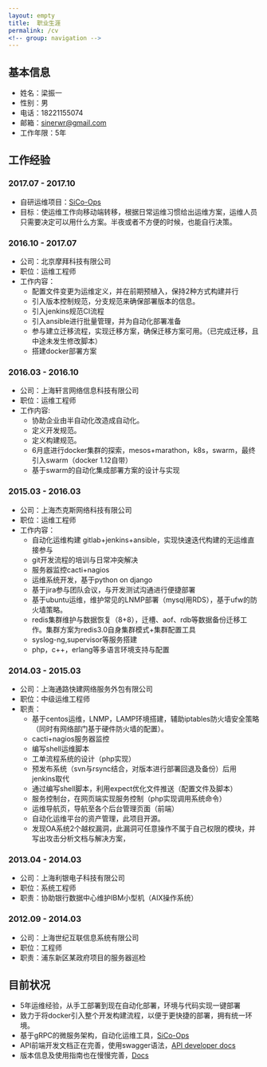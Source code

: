 ```yaml
---
layout: empty
title:  职业生涯
permalink: /cv
<!-- group: navigation -->
---
```


## 基本信息
- 姓名：梁振一
- 性别：男
- 电话：18221155074
- 邮箱：sinerwr@gmail.com
- 工作年限：5年

## 工作经验

### 2017.07 - 2017.10
- 自研运维项目：[SiCo-Ops](https://github.com/SiCo-Ops/sico)
- 目标：使运维工作向移动端转移，根据日常运维习惯给出运维方案，运维人员只需要决定可以用什么方案。半夜或者不方便的时候，也能自行决策。

### 2016.10 - 2017.07
- 公司：北京摩拜科技有限公司
- 职位：运维工程师
- 工作内容：
	- 配置文件变更为运维定义，并在前期预植入，保持2种方式构建并行
	- 引入版本控制规范，分支规范来确保部署版本的信息。
	- 引入jenkins规范CI流程
	- 引入ansible进行批量管理，并为自动化部署准备
	- 参与建立迁移流程，实现迁移方案，确保迁移方案可用。（已完成迁移，且中途未发生修改脚本）
	- 搭建docker部署方案

### 2016.03 - 2016.10
- 公司：上海轩言网络信息科技有限公司
- 职位：运维工程师
- 工作内容:
	- 协助企业由半自动化改造成自动化。
	- 定义开发规范。
	- 定义构建规范。
	- 6月底进行docker集群的探索，mesos+marathon，k8s，swarm，最终引入swarm（docker 1.12自带）
	- 基于swarm的自动化集成部署方案的设计与实现

### 2015.03 - 2016.03
- 公司：上海杰克斯网络科技有限公司
- 职位：运维工程师
- 工作内容：
	- 自动化运维构建 gitlab+jenkins+ansible，实现快速迭代构建的无运维直接参与
	- git开发流程的培训与日常冲突解决
	- 服务器监控cacti+nagios
	- 运维系统开发，基于python on django
	- 基于jira参与团队会议，与开发测试沟通进行便捷部署
	- 基于ubuntu运维，维护常见的LNMP部署（mysql用RDS），基于ufw的防火墙策略。
	- redis集群维护与数据恢复（8+8），迁槽、aof、rdb等数据备份迁移工作。集群方案为redis3.0自身集群模式+集群配置工具
	- syslog-ng,supervisor等服务搭建
	- php，c++，erlang等多语言环境支持与配置

### 2014.03 - 2015.03
- 公司：上海通路快建网络服务外包有限公司
- 职位：中级运维工程师
- 职责：
	- 基于centos运维，LNMP，LAMP环境搭建，辅助iptables防火墙安全策略（同时有网络部门基于硬件防火墙的配置）。
	- cacti+nagios服务器监控
	- 编写shell运维脚本
	- 工单流程系统的设计（php实现）
	- 预发布系统（svn与rsync结合，对版本进行部署回退及备份）后用jenkins取代
	- 通过编写shell脚本，利用expect优化文件推送（配置文件及脚本）
	- 服务控制台，在网页端实现服务控制（php实现调用系统命令）
	- 运维导航页，导航至各个后台管理页面（前端）
	- 自动化运维平台的资产管理，此项目开源。
	- 发现OA系统2个越权漏洞，此漏洞可任意操作不属于自己权限的模块，并写出攻击分析文档与解决方案，

### 2013.04 - 2014.03
- 公司：上海利银电子科技有限公司
- 职位：系统工程师
- 职责：协助银行数据中心维护IBM小型机（AIX操作系统）

### 2012.09 - 2014.03
- 公司：上海世纪互联信息系统有限公司
- 职位：工程师
- 职责：浦东新区某政府项目的服务器巡检

## 目前状况
- 5年运维经验，从手工部署到现在自动化部署，环境与代码实现一键部署
- 致力于将docker引入整个开发构建流程，以便于更快捷的部署，拥有统一环境。
- 基于gRPC的微服务架构，自动化运维工具，[SiCo-Ops](https://github.com/SiCo-Ops/sico)
- API前端开发文档正在完善，使用swagger语法，[API developer docs](https://app.swaggerhub.com/apis/SingleCorner/SiCo-Ops/1.0.0)
- 版本信息及使用指南也在慢慢完善，[Docs](https://docs.sico.io)